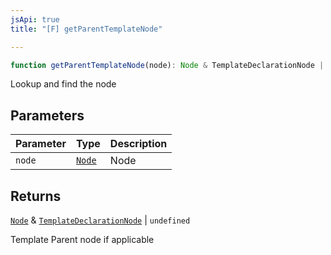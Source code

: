 ```yaml
---
jsApi: true
title: "[F] getParentTemplateNode"

---
```

```ts
function getParentTemplateNode(node): Node & TemplateDeclarationNode | undefined
```

Lookup and find the node

## Parameters

| Parameter | Type | Description |
| :------ | :------ | :------ |
| `node` | [`Node`](../type-aliases/Node.md) | Node |

## Returns

[`Node`](../type-aliases/Node.md) & [`TemplateDeclarationNode`](../interfaces/TemplateDeclarationNode.md) \| `undefined`

Template Parent node if applicable
